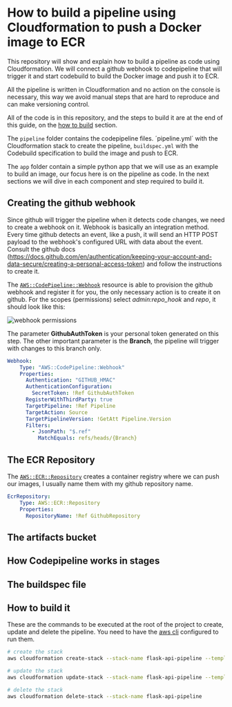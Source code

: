 # How to build a pipeline using Cloudformation to push a Docker image to ECR

This repository will show and explain how to build a pipeline as code using Cloudformation. We will connect a github webhook to codepipeline that will trigger it and start codebuild to build the Docker image and push it to ECR.

All the pipeline is written in Cloudformation and no action on the console is necessary, this way we avoid manual steps that are hard to reproduce and can make versioning control.

All of the code is in this repository, and the steps to build it are at the end of this guide, on the [how to build](https://github.com/caiocsgomes/image-pipeline-cloudformation#the-ecr-repository) section.

The `pipeline` folder contains the codepipeline files. ´pipeline.yml´ with the Cloudformation stack to create the pipeline, `buildspec.yml` with the Codebuild specification to build the image and push to ECR.

The `app` folder contain a simple python app that we will use as an example to build an image, our focus here is on the pipeline as code. In the next sections we will dive in each component and step required to build it.

## Creating the github webhook

Since github will trigger the pipeline when it detects code changes, we need to create a webhook on it. Webhook is basically an integration method. Every time github detects an event, like a push, it will send an HTTP POST payload to the webhook's configured URL with data about the event. Consult the github docs (https://docs.github.com/en/authentication/keeping-your-account-and-data-secure/creating-a-personal-access-token) and follow the instructions to create it.

The [`AWS::CodePipeline::Webhook`](https://docs.aws.amazon.com/AWSCloudFormation/latest/UserGuide/aws-resource-codepipeline-webhook.html) resource is able to provision the github webhook and register it for you, the only necessary action is to create it on github. For the scopes (permissions) select *admin:repo_hook* and *repo*, it should look like this:

![webhook permissions](https://github.com/caiocsgomes/image-pipeline-cloudformation/blob/media/webhook_permission.png)

The parameter **GithubAuthToken** is your personal token generated on this step. The other important parameter is the **Branch**, the pipeline will trigger with changes to this branch only.

``` yml
Webhook:
    Type: "AWS::CodePipeline::Webhook"
    Properties:
      Authentication: "GITHUB_HMAC"
      AuthenticationConfiguration:
        SecretToken: !Ref GithubAuthToken
      RegisterWithThirdParty: true
      TargetPipeline: !Ref Pipeline
      TargetAction: Source
      TargetPipelineVersion: !GetAtt Pipeline.Version
      Filters:
        - JsonPath: "$.ref"
          MatchEquals: refs/heads/{Branch}
```
## The ECR Repository

The [`AWS::ECR::Repository`](https://docs.aws.amazon.com/AWSCloudFormation/latest/UserGuide/aws-resource-ecr-repository.html) creates a container registry where we can push our images, I usually name them with my github repository name.

``` yml
EcrRepository:
    Type: AWS::ECR::Repository
    Properties:
      RepositoryName: !Ref GithubRepository
```

## The artifacts bucket

## How Codepipeline works in stages

## The buildspec file

## How to build it

These are the commands to be executed at the root of the project to create, update and delete the pipeline. You need to have the [aws cli](https://docs.aws.amazon.com/cli/latest/userguide/cli-chap-configure.html) configured to run them.

```bash
# create the stack
aws cloudformation create-stack --stack-name flask-api-pipeline --template-body file://pipeline/pipeline.yml  --parameters file://pipeline/parameters-dev.json --capabilities CAPABILITY_IAM
```

```bash
# update the stack
aws cloudformation update-stack --stack-name flask-api-pipeline --template-body file://pipeline/pipeline.yml  --parameters file://pipeline/parameters-dev.json --capabilities CAPABILITY_IAM
```

```bash
# delete the stack
aws cloudformation delete-stack --stack-name flask-api-pipeline
```

